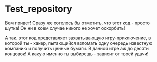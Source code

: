 # Test_repository
Вем привет! Сразу же хотелось бы отметить, что этот код - просто шутка!
Он ни в коем случае никого не хочет оскорбить!

А так. этот код представляет захватывающую игру-приключение, в которой ты - хакер, пытающийся
взломать одну очередь известную компанию и получить ценные бумаги. В данной игре аж до десяти концовок!
А какую именно ты выбирешь - зависит от твоей удачи!
